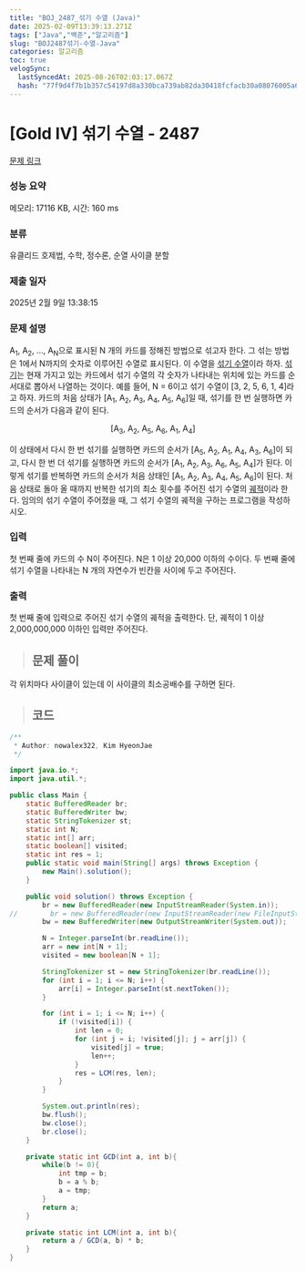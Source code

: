```yaml
---
title: "BOJ_2487_섞기 수열 (Java)"
date: 2025-02-09T13:39:13.271Z
tags: ["Java","백준","알고리즘"]
slug: "BOJ2487섞기-수열-Java"
categories: 알고리즘
toc: true
velogSync:
  lastSyncedAt: 2025-08-26T02:03:17.067Z
  hash: "77f9d4f7b1b357c54197d8a330bca739ab82da30418fcfacb30a08076005a670"
---
```


# [Gold IV] 섞기 수열 - 2487 

[문제 링크](https://www.acmicpc.net/problem/2487) 

### 성능 요약

메모리: 17116 KB, 시간: 160 ms

### 분류

유클리드 호제법, 수학, 정수론, 순열 사이클 분할

### 제출 일자

2025년 2월 9일 13:38:15

### 문제 설명

<p>A<sub>1</sub>, A<sub>2</sub>, …, A<sub>N</sub>으로 표시된 N 개의 카드를 정해진 방법으로 섞고자 한다. 그 섞는 방법은 1에서 N까지의 숫자로 이루어진 수열로 표시된다. 이 수열을 <u>섞기 수열</u>이라 하자. <u>섞기</u>는 현재 가지고 있는 카드에서 섞기 수열의 각 숫자가 나타내는 위치에 있는 카드를 순서대로 뽑아서 나열하는 것이다. 예를 들어, N = 6이고 섞기 수열이 [3, 2, 5, 6, 1, 4]라고 하자. 카드의 처음 상태가 [A<sub>1</sub>, A<sub>2</sub>, A<sub>3</sub>, A<sub>4</sub>, A<sub>5</sub>, A<sub>6</sub>]일 때, 섞기를 한 번 실행하면 카드의 순서가 다음과 같이 된다.</p>

<p style="text-align: center;">[A<sub>3</sub>, A<sub>2</sub>, A<sub>5</sub>, A<sub>6</sub>, A<sub>1</sub>, A<sub>4</sub>]</p>

<p>이 상태에서 다시 한 번 섞기를 실행하면 카드의 순서가 [A<sub>5</sub>, A<sub>2</sub>, A<sub>1</sub>, A<sub>4</sub>, A<sub>3</sub>, A<sub>6</sub>]이 되고, 다시 한 번 더 섞기를 실행하면 카드의 순서가 [A<sub>1</sub>, A<sub>2</sub>, A<sub>3</sub>, A<sub>6</sub>, A<sub>5</sub>, A<sub>4</sub>]가 된다. 이렇게 섞기를 반복하면 카드의 순서가 처음 상태인 [A<sub>1</sub>, A<sub>2</sub>, A<sub>3</sub>, A<sub>4</sub>, A<sub>5</sub>, A<sub>6</sub>]이 된다. 처음 상태로 돌아 올 때까지 반복한 섞기의 최소 횟수를 주어진 섞기 수열의 <u>궤적</u>이라 한다. 임의의 섞기 수열이 주어졌을 때, 그 섞기 수열의 궤적을 구하는 프로그램을 작성하시오.</p>

### 입력 

 <p>첫 번째 줄에 카드의 수 N이 주어진다. N은 1 이상 20,000 이하의 수이다. 두 번째 줄에 섞기 수열을 나타내는 N 개의 자연수가 빈칸을 사이에 두고 주어진다.</p>

### 출력 

 <p>첫 번째 줄에 입력으로 주어진 섞기 수열의 궤적을 출력한다. 단, 궤적이 1 이상 2,000,000,000 이하인 입력만 주어진다.</p>

> ## 문제 풀이

각 위치마다 사이클이 있는데 이 사이클의 최소공배수를 구하면 된다. 

> ## 코드

```java
/**
 * Author: nowalex322, Kim HyeonJae
 */

import java.io.*;
import java.util.*;

public class Main {
    static BufferedReader br;
    static BufferedWriter bw;
    static StringTokenizer st;
    static int N;
    static int[] arr;
    static boolean[] visited;
    static int res = 1;
    public static void main(String[] args) throws Exception {
        new Main().solution();
    }

    public void solution() throws Exception {
        br = new BufferedReader(new InputStreamReader(System.in));
//        br = new BufferedReader(new InputStreamReader(new FileInputStream("src/main/java/BOJ_2487_섞기수열/input.txt")));
        bw = new BufferedWriter(new OutputStreamWriter(System.out));

        N = Integer.parseInt(br.readLine());
        arr = new int[N + 1];
        visited = new boolean[N + 1];

        StringTokenizer st = new StringTokenizer(br.readLine());
        for (int i = 1; i <= N; i++) {
            arr[i] = Integer.parseInt(st.nextToken());
        }

        for (int i = 1; i <= N; i++) {
            if (!visited[i]) {
                int len = 0;
                for (int j = i; !visited[j]; j = arr[j]) {
                    visited[j] = true;
                    len++;
                }
                res = LCM(res, len);
            }
        }

        System.out.println(res);
        bw.flush();
        bw.close();
        br.close();
    }

    private static int GCD(int a, int b){
        while(b != 0){
            int tmp = b;
            b = a % b;
            a = tmp;
        }
        return a;
    }

    private static int LCM(int a, int b){
        return a / GCD(a, b) * b;
    }
}
```
